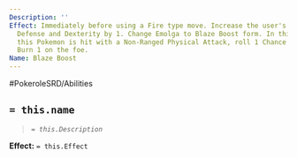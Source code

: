 ```yaml
---
Description: ''
Effect: Immediately before using a Fire type move. Increase the user's Special, Special
  Defense and Dexterity by 1. Change Emolga to Blaze Boost form. In this form, whenever
  this Pokemon is hit with a Non-Ranged Physical Attack, roll 1 Chance Dice to inflict
  Burn 1 on the foe.
Name: Blaze Boost
---
```


#PokeroleSRD/Abilities

## `= this.name`

> *`= this.Description`*

**Effect:** `= this.Effect`